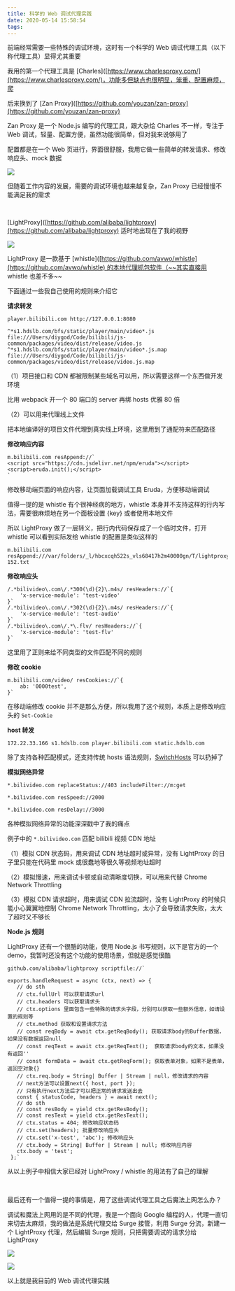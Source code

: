 ```yaml
---
title: 科学的 Web 调试代理实践
date: 2020-05-14 15:58:54
tags:
---
```


前端经常需要一些特殊的调试环境，这时有一个科学的 Web 调试代理工具（以下称代理工具）显得尤其重要<!--more-->

我用的第一个代理工具是 [Charles]([https://www.charlesproxy.com/](https://www.charlesproxy.com/)，功能多但缺点也很明显，笨重、配置麻烦，爬

后来换到了 [Zan Proxy]([https://github.com/youzan/zan-proxy](https://github.com/youzan/zan-proxy)

Zan Proxy 是一个 Node.js 编写的代理工具，跟大杂烩 Charles 不一样，专注于 Web 调试，轻量、配置方便，虽然功能很简单，但对我来说够用了

配置都是在一个 Web 页进行，界面很舒服，我用它做一些简单的转发请求、修改响应头、mock 数据

![](/images/web-debugging2.jpg)

但随着工作内容的发展，需要的调试环境也越来越复杂，Zan Proxy 已经慢慢不能满足我的需求

&nbsp;

[LightProxy]([https://github.com/alibaba/lightproxy](https://github.com/alibaba/lightproxy) 适时地出现在了我的视野

![](/images/web-debugging3.png)

LightProxy 是一款基于 [whistle]([https://github.com/avwo/whistle](https://github.com/avwo/whistle) 的本地代理抓包软件（~~其实直接用 whistle 也差不多~~

下面通过一些我自己使用的规则来介绍它

**请求转发**

```
player.bilibili.com http://127.0.0.1:8080

^*s1.hdslb.com/bfs/static/player/main/video*.js file:///Users/diygod/Code/bilibili/js-common/packages/video/dist/release/video.js
^*s1.hdslb.com/bfs/static/player/main/video*.js.map file:///Users/diygod/Code/bilibili/js-common/packages/video/dist/release/video.js.map
```

（1）项目接口和 CDN 都被限制某些域名可以用，所以需要这样一个东西做开发环境

比用 webpack 开一个 80 端口的 server 再绑 hosts 优雅 80 倍

（2）可以用来代理线上文件

把本地编译好的项目文件代理到真实线上环境，这里用到了通配符来匹配路径

**修改响应内容**

```
m.bilibili.com resAppend://`
<script src="https://cdn.jsdelivr.net/npm/eruda"></script>
<script>eruda.init();</script>
`
```

修改移动端页面的响应内容，让页面加载调试工具 Eruda，方便移动端调试

值得一提的是 whistle 有个很神经病的地方，whistle 本身并不支持这样的行内写法，需要很麻烦地在另一个面板设置 {key} 或者使用本地文件

所以 LightProxy 做了一层转义，把行内代码保存成了一个临时文件，打开 whistle 可以看到实际发给 whistle 的配置是类似这样的

```
m.bilibili.com resAppend:///var/folders/_l/hbcxcqh522s_vls68417h2m40000gn/T/lightproxy/0-152.txt
```

**修改响应头**

```
/.*bilivideo\.com\/.*300(\d){2}\.m4s/ resHeaders://`{
    'x-service-module': 'test-video'
}`
/.*bilivideo\.com\/.*302(\d){2}\.m4s/ resHeaders://`{
    'x-service-module': 'test-audio'
}`
/.*bilivideo\.com\/.*\.flv/ resHeaders://`{
    'x-service-module': 'test-flv'
}`
```

这里用了正则来给不同类型的文件匹配不同的规则

**修改 cookie**

```
m.bilibili.com/video/ resCookies://`{
    ab: '0000test',
}`
```

在移动端修改 cookie 并不是那么方便，所以我用了这个规则，本质上是修改响应头的 `Set-Cookie`

**host 转发**

```
172.22.33.166 s1.hdslb.com player.bilibili.com static.hdslb.com
```

除了支持各种匹配模式，还支持传统 hosts 语法规则，[SwitchHosts](https://github.com/oldj/SwitchHosts) 可以扔掉了

**模拟网络异常**

```
*.bilivideo.com replaceStatus://403 includeFilter://m:get

*.bilivideo.com resSpeed://2000

*.bilivideo.com resDelay://3000
```

各种模拟网络异常的功能深深戳中了我的痛点

例子中的 `*.bilivideo.com` 匹配 bilibili 视频 CDN 地址

（1）模拟 CDN 状态码，用来调试 CDN 地址超时或异常，没有 LightProxy 的日子里只能在代码里 mock 或很蠢地等很久等视频地址超时

（2）模拟慢速，用来调试卡顿或自动清晰度切换，可以用来代替 Chrome Network Throttling

（3）模拟 CDN 请求超时，用来调试 CDN 拉流超时，没有 LightProxy 的时候只能小心翼翼地控制 Chrome Network Throttling，太小了会导致请求失败，太大了超时又不够长

**Node.js 规则**

LightProxy 还有一个很酷的功能，使用 Node.js 书写规则，以下是官方的一个 demo，我暂时还没有这个功能的使用场景，但就是感觉很酷

```
github.com/alibaba/lightproxy scriptfile://`

exports.handleRequest = async (ctx, next) => {
   // do sth
   // ctx.fullUrl 可以获取请求url
   // ctx.headers 可以获取请求头
   // ctx.options 里面包含一些特殊的请求头字段，分别可以获取一些额外信息，如请设置的规则等
   // ctx.method 获取和设置请求方法
   // const reqBody = await ctx.getReqBody(); 获取请求body的Buffer数据，如果没有数据返回null
   // const reqText = await ctx.getReqText();  获取请求body的文本，如果没有返回''
   // const formData = await ctx.getReqForm(); 获取表单对象，如果不是表单，返回空对象{}
   // ctx.req.body = String| Buffer | Stream | null，修改请求的内容
   // next方法可以设置next({ host, port });
   // 只有执行next方法后才可以把正常的请求发送出去
   const { statusCode, headers } = await next(); 
   // do sth
   // const resBody = yield ctx.getResBody();
   // const resText = yield ctx.getResText();
   // ctx.status = 404; 修改响应状态码
   // ctx.set(headers); 批量修改响应头
   // ctx.set('x-test', 'abc'); 修改响应头
   // ctx.body = String| Buffer | Stream | null; 修改响应内容
   ctx.body = 'test';
 };`
```

从以上例子中相信大家已经对 LightProxy / whistle 的用法有了自己的理解

&nbsp;

最后还有一个值得一提的事情是，用了这些调试代理工具之后魔法上网怎么办？

调试和魔法上网用的是不同的代理，我是一个面向 Google 编程的人，代理一直切来切去太麻烦，我的做法是系统代理交给 Surge 接管，利用 Surge 分流，新建一个 LightProxy 代理，然后编辑 Surge 规则，只把需要调试的请求分给 LightProxy

![](/images/web-debugging5.png)

![](/images/web-debugging4.png)

以上就是我目前的 Web 调试代理实践